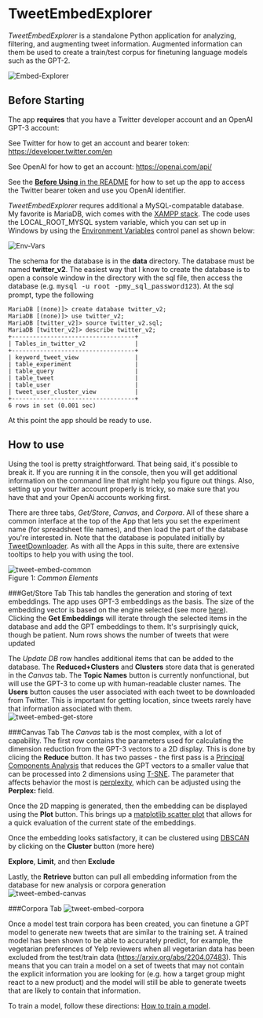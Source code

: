 # TweetEmbedExplorer

_TweetEmbedExplorer_ is a standalone Python application for analyzing, filtering, and augmenting tweet information. Augmented information can them be used to create a train/test corpus for finetuning language models such as the GPT-2.

![Embed-Explorer](../images/tweet_embed_explorer.png)

## Before Starting
The app **requires** that you have a Twitter developer account and an OpenAI GPT-3 account:

See Twitter for how to get an account and bearer token: https://developer.twitter.com/en

See OpenAI for how to get an account: https://openai.com/api/

See the [**Before Using** in the README](../README.md) for how to set up the app to access the Twitter bearer token and use you OpenAI identifier.  

_TweetEmbedExplorer_ requres additional a MySQL-compatable database. My favorite is MariaDB, wich comes with the [XAMPP stack](https://www.apachefriends.org/). The code uses the LOCAL_ROOT_MYSQL system variable, which you can set up in Windows by using the [Environment Variables](https://docs.oracle.com/en/database/oracle/machine-learning/oml4r/1.5.1/oread/creating-and-modifying-environment-variables-on-windows.html) control panel as shown below:

![Env-Vars](../images/mysql_env_variable.png)

The schema for the database is in the **data** directory. The database must be named **twitter_v2**. The easiest way that I know to create the database is to open a console window in the directory with the sql file, then access the database (e.g. <span style="font-family:Courier;">mysql -u root -pmy_sql_password123</span>). At the sql prompt, type the following

```
MariaDB [(none)]> create database twitter_v2;
MariaDB [(none)]> use twitter_v2;
MariaDB [twitter_v2]> source twitter_v2.sql;
MariaDB [twitter_v2]> describe twitter_v2;
+-----------------------------------+
| Tables_in_twitter_v2              |
+-----------------------------------+
| keyword_tweet_view                |
| table_experiment                  |
| table_query                       |
| table_tweet                       |
| table_user                        |
| tweet_user_cluster_view           |
+-----------------------------------+
6 rows in set (0.001 sec)
```

At this point the app should be ready to use.

## How to use

Using the tool is pretty straightforward. That being said, it's possible to break it. If you are running it in the console, then you will get additional information on the command line that might help you figure out things. Also, setting up your twitter account properly is tricky, so make sure that you have that and your OpenAi accounts working first.

There are three tabs, _Get/Store_, _Canvas_, and _Corpora_. All of these share a common interface at the top of the App that lets you set the experiment name (for spreadsheet file names), and then load the part of the database you're interested in. Note that the database is populated initially by [TweetDownloader](TweetDownloader.md). As with all the Apps in this suite, there are extensive tooltips to help you with using the tool.

![tweet-embed-common](../images/tweet_embed_common.png)
<br/>Figure 1: _Common Elements_

###Get/Store Tab
This tab handles the generation and storing of text embeddings. The app uses GPT-3 embeddings as the basis. The size of the embedding vector is based on the engine selected (see more [here](https://beta.openai.com/docs/guides/embeddings)). Clicking the **Get Embeddings** will iterate through the selected items in the database and add the GPT embeddings to them. It's surprisingly quick, though be patient. Num rows shows the number of tweets that were updated

The _Update DB_ row handles additional items that can be added to the database. The **Reduced+Clusters** and **Clusters** store data that is generated in the _Canvas_ tab. The **Topic Names** button is currently nonfunctional, but will use the GPT-3 to come up with human-readable cluster names. The **Users** button causes the user associated with each tweet to be downloaded from Twitter. This is important for getting location, since tweets rarely have that information associated with them.
<br/>
![tweet-embed-get-store](../images/tweet_embed_get_store.png)

###Canvas Tab
The _Canvas_ tab is the most complex, with a lot of capability. The first row contains the parameters used for calculating the dimension reduction from the GPT-3 vectors to a 2D display. This is done by clicing the **Reduce** button. It has two passes - the first pass is a [Principal Components Analysis](https://scikit-learn.org/stable/modules/generated/sklearn.decomposition.PCA.html) that reduces the GPT vectors to a smaller value that can be processed into 2 dimensions using [T-SNE](https://scikit-learn.org/stable/modules/generated/sklearn.manifold.TSNE.html). The parameter that affects behavior the most is [perplexity](https://scikit-learn.org/stable/auto_examples/manifold/plot_t_sne_perplexity.html?highlight=perplexity), which can be adjusted using the **Perplex:** field.

Once the 2D mapping is generated, then the embedding can be displayed using the **Plot** button. This brings up a [matplotlib scatter plot](https://matplotlib.org/stable/api/_as_gen/matplotlib.pyplot.scatter.html) that allows for a quick evaluation of the current state of the embeddings.

Once the embedding looks satisfactory, it can be clustered using [DBSCAN](https://scikit-learn.org/stable/modules/generated/sklearn.cluster.DBSCAN.html)  by clicking on the **Cluster** button (more here)

**Explore**, **Limit**, and then **Exclude**

Lastly, the **Retrieve** button can pull all embedding information from the database for new analysis or corpora generation
<br/>
![tweet-embed-canvas](../images/tweet_embed_canvas.png)

###Corpora Tab
![tweet-embed-corpora](../images/tweet_embed_corpora.png)

Once a model test train corpora has been created, you can finetune a GPT model to generate new tweets that are similar to the training set. A trained model has been shown to be able to accurately predict, for example, the vegetarian preferences of Yelp reviewers when all vegetarian data has been excluded from the test/train data (https://arxiv.org/abs/2204.07483). This means that you can train a model on a set of tweets that may not contain the explicit information you are looking for (e.g. how a target group might react to a new product) and the model will still be able to generate tweets that are likely to contain that information.

To train a model, follow these directions: [How to train a model](../markup/model_train.md).

